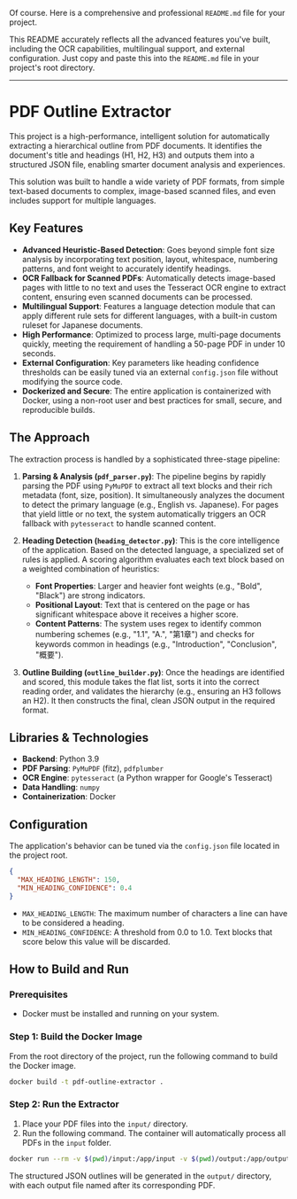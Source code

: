 Of course. Here is a comprehensive and professional `README.md` file for your project.

This README accurately reflects all the advanced features you've built, including the OCR capabilities, multilingual support, and external configuration. Just copy and paste this into the `README.md` file in your project's root directory.

-----

# PDF Outline Extractor

This project is a high-performance, intelligent solution for automatically extracting a hierarchical outline from PDF documents. It identifies the document's title and headings (H1, H2, H3) and outputs them into a structured JSON file, enabling smarter document analysis and experiences.

This solution was built to handle a wide variety of PDF formats, from simple text-based documents to complex, image-based scanned files, and even includes support for multiple languages.

## Key Features

  * **Advanced Heuristic-Based Detection**: Goes beyond simple font size analysis by incorporating text position, layout, whitespace, numbering patterns, and font weight to accurately identify headings.
  * **OCR Fallback for Scanned PDFs**: Automatically detects image-based pages with little to no text and uses the Tesseract OCR engine to extract content, ensuring even scanned documents can be processed.
  * **Multilingual Support**: Features a language detection module that can apply different rule sets for different languages, with a built-in custom ruleset for Japanese documents.
  * **High Performance**: Optimized to process large, multi-page documents quickly, meeting the requirement of handling a 50-page PDF in under 10 seconds.
  * **External Configuration**: Key parameters like heading confidence thresholds can be easily tuned via an external `config.json` file without modifying the source code.
  * **Dockerized and Secure**: The entire application is containerized with Docker, using a non-root user and best practices for small, secure, and reproducible builds.

## The Approach

The extraction process is handled by a sophisticated three-stage pipeline:

1.  **Parsing & Analysis (`pdf_parser.py`)**: The pipeline begins by rapidly parsing the PDF using `PyMuPDF` to extract all text blocks and their rich metadata (font, size, position). It simultaneously analyzes the document to detect the primary language (e.g., English vs. Japanese). For pages that yield little or no text, the system automatically triggers an OCR fallback with `pytesseract` to handle scanned content.

2.  **Heading Detection (`heading_detector.py`)**: This is the core intelligence of the application. Based on the detected language, a specialized set of rules is applied. A scoring algorithm evaluates each text block based on a weighted combination of heuristics:

      * **Font Properties**: Larger and heavier font weights (e.g., "Bold", "Black") are strong indicators.
      * **Positional Layout**: Text that is centered on the page or has significant whitespace above it receives a higher score.
      * **Content Patterns**: The system uses regex to identify common numbering schemes (e.g., "1.1", "A.", "第1章") and checks for keywords common in headings (e.g., "Introduction", "Conclusion", "概要").

3.  **Outline Building (`outline_builder.py`)**: Once the headings are identified and scored, this module takes the flat list, sorts it into the correct reading order, and validates the hierarchy (e.g., ensuring an H3 follows an H2). It then constructs the final, clean JSON output in the required format.

## Libraries & Technologies

  * **Backend**: Python 3.9
  * **PDF Parsing**: `PyMuPDF` (fitz), `pdfplumber`
  * **OCR Engine**: `pytesseract` (a Python wrapper for Google's Tesseract)
  * **Data Handling**: `numpy`
  * **Containerization**: Docker

## Configuration

The application's behavior can be tuned via the `config.json` file located in the project root.

```json
{
  "MAX_HEADING_LENGTH": 150,
  "MIN_HEADING_CONFIDENCE": 0.4
}
```

  * `MAX_HEADING_LENGTH`: The maximum number of characters a line can have to be considered a heading.
  * `MIN_HEADING_CONFIDENCE`: A threshold from 0.0 to 1.0. Text blocks that score below this value will be discarded.

## How to Build and Run

### Prerequisites

  * Docker must be installed and running on your system.

### Step 1: Build the Docker Image

From the root directory of the project, run the following command to build the Docker image.

```bash
docker build -t pdf-outline-extractor .
```

### Step 2: Run the Extractor

1.  Place your PDF files into the `input/` directory.
2.  Run the following command. The container will automatically process all PDFs in the `input` folder.

<!-- end list -->

```bash
docker run --rm -v $(pwd)/input:/app/input -v $(pwd)/output:/app/output pdf-outline-extractor
```

The structured JSON outlines will be generated in the `output/` directory, with each output file named after its corresponding PDF.